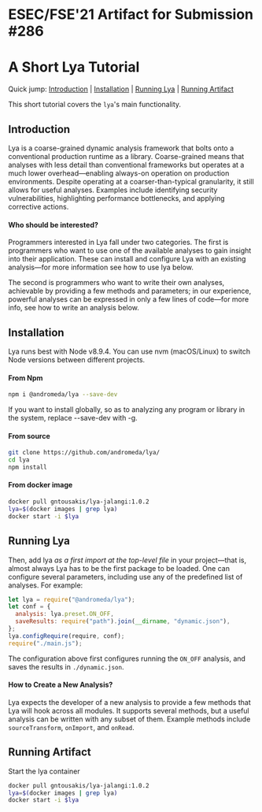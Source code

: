 # ESEC/FSE'21 Artifact for Submission #286

# A Short Lya Tutorial
Quick jump: [Introduction](#introduction) | [Installation](#installation) | [Running Lya](#running-lya) | [Running Artifact](#running-artifact)

This short tutorial covers the `lya`'s main functionality.

## Introduction

Lya is a coarse-grained dynamic analysis framework that bolts onto a conventional production runtime as a library. Coarse-grained means that analyses with less detail than conventional frameworks but operates at a much lower overhead—enabling always-on operation on production environments. Despite operating at a coarser-than-typical granularity, it still allows for useful analyses. Examples include identifying security vulnerabilities, highlighting performance bottlenecks, and applying corrective actions.

#### Who should be interested?

Programmers interested in Lya fall under two categories. The first is programmers who want to use one of the available analyses to gain insight into their application. These can install and configure Lya with an existing analysis—for more information see how to use lya below.

The second is programmers who want to write their own analyses, achievable by providing a few methods and parameters; in our experience, powerful analyses can be expressed in only a few lines of code—for more info, see how to write an analysis below.

## Installation

Lya runs best with Node v8.9.4. You can use nvm (macOS/Linux) to switch Node versions between different projects.

#### From Npm

```sh
npm i @andromeda/lya --save-dev
```
If you want to install globally, so as to analyzing any program or library in the system, replace --save-dev with -g.

#### From source

```sh
git clone https://github.com/andromeda/lya/
cd lya
npm install
```

#### From docker image

```sh
docker pull gntousakis/lya-jalangi:1.0.2
lya=$(docker images | grep lya)
docker start -i $lya
```

## Running Lya

Then, add lya _as  a first import at the top-level  file_ in your project—that
is,  almost always  Lya  has to  be  the first  package to  be  loaded. One  can
configure  several parameters,  including  use  any of  the  predefined list  of
analyses. For example:

```JavaScript
let lya = require("@andromeda/lya");
let conf = {
  analysis: lya.preset.ON_OFF,
  saveResults: require("path").join(__dirname, "dynamic.json"),
};
lya.configRequire(require, conf);
require("./main.js");
```

The configuration above first configures running the `ON_OFF` analysis, and saves the results in `./dynamic.json`. 

#### How to Create a New  Analysis?

Lya expects the  developer of a new  analysis to provide a few  methods that Lya
will hook  across all modules. It  supports several methods, but  a useful analysis
can be written with any subset of them. Example methods include `sourceTransform`, `onImport`, and `onRead`.

## Running Artifact

Start the lya container
```sh
docker pull gntousakis/lya-jalangi:1.0.2
lya=$(docker images | grep lya)
docker start -i $lya
```

